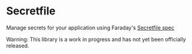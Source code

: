 # Secretfile

Manage secrets for your application using Faraday's [Secretfile spec](https://github.com/faradayio/Secretfile)

Warning: This library is a work in progress and has not yet been officially released.
